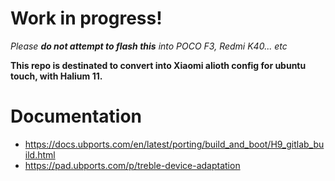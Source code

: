 # Work in progress!
_Please **do not attempt to flash this** into POCO F3, Redmi K40... etc_

**This repo is destinated to convert into Xiaomi alioth config for ubuntu touch, with Halium 11.**

# Documentation
- https://docs.ubports.com/en/latest/porting/build_and_boot/H9_gitlab_build.html
- https://pad.ubports.com/p/treble-device-adaptation
